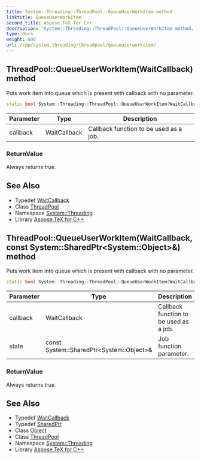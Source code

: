 ```yaml
---
title: System::Threading::ThreadPool::QueueUserWorkItem method
linktitle: QueueUserWorkItem
second_title: Aspose.TeX for C++
description: 'System::Threading::ThreadPool::QueueUserWorkItem method. Puts work item into queue which is present with callback with no parameter in C++.'
type: docs
weight: 600
url: /cpp/system.threading/threadpool/queueuserworkitem/
---
```

## ThreadPool::QueueUserWorkItem(WaitCallback) method


Puts work item into queue which is present with callback with no parameter.

```cpp
static bool System::Threading::ThreadPool::QueueUserWorkItem(WaitCallback callback)
```


| Parameter | Type | Description |
| --- | --- | --- |
| callback | WaitCallback | Callback function to be used as a job. |

### ReturnValue

Always returns true.

## See Also

* Typedef [WaitCallback](../../waitcallback/)
* Class [ThreadPool](../)
* Namespace [System::Threading](../../)
* Library [Aspose.TeX for C++](../../../)
## ThreadPool::QueueUserWorkItem(WaitCallback, const System::SharedPtr\<System::Object\>\&) method


Puts work item into queue which is present with callback with no parameter.

```cpp
static bool System::Threading::ThreadPool::QueueUserWorkItem(WaitCallback callback, const System::SharedPtr<System::Object> &state)
```


| Parameter | Type | Description |
| --- | --- | --- |
| callback | WaitCallback | Callback function to be used as a job. |
| state | const System::SharedPtr\<System::Object\>\& | Job function parameter. |

### ReturnValue

Always returns true.

## See Also

* Typedef [WaitCallback](../../waitcallback/)
* Typedef [SharedPtr](../../../system/sharedptr/)
* Class [Object](../../../system/object/)
* Class [ThreadPool](../)
* Namespace [System::Threading](../../)
* Library [Aspose.TeX for C++](../../../)
